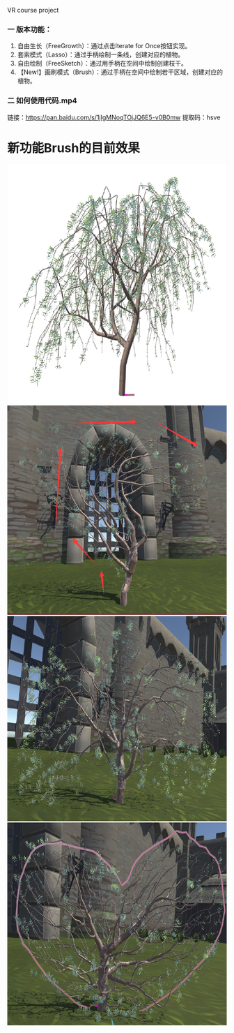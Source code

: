 VR course project

### 一 版本功能：
1. 自由生长（FreeGrowth）：通过点击Iterate for Once按钮实现。
2. 套索模式（Lasso）：通过手柄绘制一条线，创建对应的植物。
3. 自由绘制（FreeSketch）：通过用手柄在空间中绘制创建枝干。
4. 【New!】画刷模式（Brush）：通过手柄在空间中绘制若干区域，创建对应的植物。

### 二 如何使用代码.mp4
链接：https://pan.baidu.com/s/1jIgMNoqTOjJQ6E5-v0B0mw 
提取码：hsve 

# 新功能Brush的目前效果
<div align=center><img width="600" height="550" src="https://github.com/RyuZhihao123/VR_Tree_Modeling/blob/master/screenshot0.png"/></div>
<div align=center><img width="600" height="480" src="https://github.com/RyuZhihao123/VR_Tree_Modeling/blob/master/screenshot1.png"/></div>
<div align=center><img width="600" height="470" src="https://github.com/RyuZhihao123/VR_Tree_Modeling/blob/master/screenshot2.png"/></div>
<div align=center><img width="600" height="465" src="https://github.com/RyuZhihao123/VR_Tree_Modeling/blob/master/screenshot3.png"/></div>
